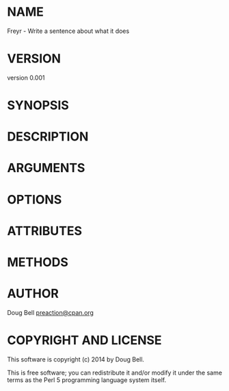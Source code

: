 # NAME

Freyr - Write a sentence about what it does

# VERSION

version 0.001

# SYNOPSIS

# DESCRIPTION

# ARGUMENTS

# OPTIONS

# ATTRIBUTES

# METHODS

# AUTHOR

Doug Bell <preaction@cpan.org>

# COPYRIGHT AND LICENSE

This software is copyright (c) 2014 by Doug Bell.

This is free software; you can redistribute it and/or modify it under
the same terms as the Perl 5 programming language system itself.
